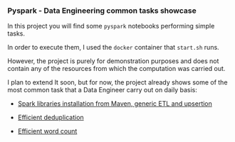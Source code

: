 ### Pyspark - Data Engineering common tasks showcase

In this project you will find some `pyspark` notebooks performing simple tasks.

In order to execute them, I used the `docker` container that `start.sh` runs. 

However, the project is purely for demonstration purposes and does not contain any of the resources from which the computation was carried out.

I plan to extend It soon, but for now, the project already shows some of the most common task that a Data Engineer carry out on daily basis:

- [Spark libraries installation from Maven, generic ETL and upsertion](https://github.com/CesareIurlaro/pyspark-proof-of-concept/blob/master/notebooks/etl_and_upsertion.ipynb)

- [Efficient deduplication](https://github.com/CesareIurlaro/pyspark-proof-of-concept/blob/master/notebooks/deduplication.ipynb)

- [Efficient word count](https://github.com/CesareIurlaro/pyspark-proof-of-concept/blob/master/notebooks/word_count.ipynb)
